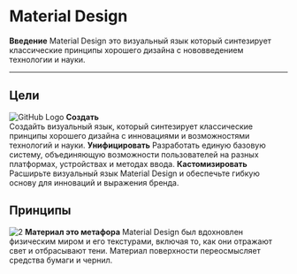 # Material Design
**Введение**
Material Design это визуальный язык который синтезирует классические принципы хорошего дизайна с нововведением технологии и науки.
___________________________________________________________________________________
## Цели
![GitHub Logo](https://material.io/design/assets/11RPVO0iDN9ow1pFdG1IGEueFqSTktCtG/intro-illo-intro.png)
**Создать**                                     
Создайть визуальный язык, который синтезирует классические принципы 
хорошего дизайна с инновациями и возможностями технологий и науки.
**Унифицировать**
Разработать единую базовую систему, объединяющую возможности пользователей на разных платформах, устройствах и методах ввода.
**Кастомизировать**
Расширьте визуальный язык Material Design и обеспечьте гибкую основу для инноваций и выражения бренда.

## Принципы
![2](https://material.io/design/assets/1Hfurrx3NHOuac_WreNWxG-2qdKjliIx_/intro-illo-metaphor.png)
**Материал это метафора**
Material Design был вдохновлен физическим миром и его текстурами, включая то, как они отражают свет и отбрасывают тени. Материал поверхности переосмысляет средства бумаги и чернил.



